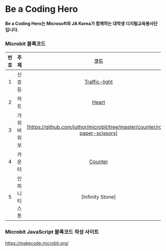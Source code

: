 # Be a Coding Hero

__Be a Coding Hero는 Microsoft와 JA Korea가 함께하는 대학생 디지털교육봉사단 입니다.__


### Microbit 블록코드
|  <center>번호</center> |  <center>주제</center> |  <center>코드</center> |
|:--------:|:--------:|:--------:|
| <center>1</center> | <center>신호등</center> | [Traffic-light](https://github.com/juthor/microbit/tree/master/traffic-light) |
| <center>2</center> | <center>하트</center> | [Heart](https://github.com/juthor/microbit/tree/master/heart) |
| <center>3</center> | <center>가위바위보</center> | [https://github.com/juthor/microbit/tree/master/counter/rock-paper-scissors] |
| <center>4</center> | <center>카운터</center> | [Counter](https://github.com/juthor/microbit/tree/master/counter) |
| <center>5</center> | <center>인피니티스톤</center> | [Infinity Stone] |

### Microbit JavaScript 블록코드 작성 사이트
https://makecode.microbit.org/